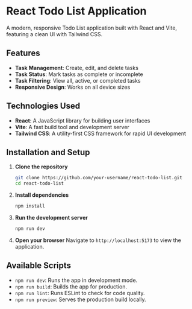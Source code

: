 # React Todo List Application

A modern, responsive Todo List application built with React and Vite, featuring a clean UI with Tailwind CSS.

## Features

- **Task Management**: Create, edit, and delete tasks
- **Task Status**: Mark tasks as complete or incomplete
- **Task Filtering**: View all, active, or completed tasks
- **Responsive Design**: Works on all device sizes

## Technologies Used

- **React**: A JavaScript library for building user interfaces
- **Vite**: A fast build tool and development server
- **Tailwind CSS**: A utility-first CSS framework for rapid UI development

## Installation and Setup

1. **Clone the repository**
   ```bash
   git clone https://github.com/your-username/react-todo-list.git
   cd react-todo-list
   ```

2. **Install dependencies**
   ```bash
   npm install
   ```

3. **Run the development server**
   ```bash
   npm run dev
   ```

4. **Open your browser**
   Navigate to `http://localhost:5173` to view the application.

## Available Scripts

- `npm run dev`: Runs the app in development mode.
- `npm run build`: Builds the app for production.
- `npm run lint`: Runs ESLint to check for code quality.
- `npm run preview`: Serves the production build locally.
